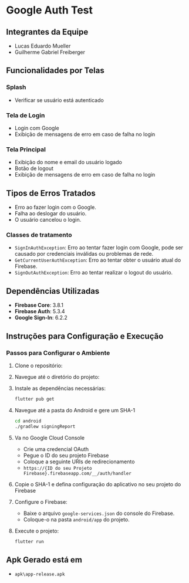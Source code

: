 # Google Auth Test

## Integrantes da Equipe

- Lucas Eduardo Mueller
- Guilherme Gabriel Freiberger

## Funcionalidades por Telas

### Splash

- Verificar se usuário está autenticado

### Tela de Login

- Login com Google
- Exibição de mensagens de erro em caso de falha no login

### Tela Principal

- Exibição do nome e email do usuário logado
- Botão de logout
- Exibição de mensagens de erro em caso de falha no login

## Tipos de Erros Tratados

- Erro ao fazer login com o Google.
- Falha ao deslogar do usuário.
- O usuário cancelou o login.

### Classes de tratamento

- `SignInAuthException`: Erro ao tentar fazer login com Google, pode ser causado por credenciais inválidas ou problemas de rede.
- `GetCurrentUserAuthException`: Erro ao tentar obter o usuário atual do Firebase.
- `SignOutAuthException`: Erro ao tentar realizar o logout do usuário.

## Dependências Utilizadas

- **Firebase Core**: 3.8.1
- **Firebase Auth**: 5.3.4
- **Google Sign-In**: 6.2.2

## Instruções para Configuração e Execução

### Passos para Configurar o Ambiente

1. Clone o repositório:

2. Navegue até o diretório do projeto:

3. Instale as dependências necessárias:

   ```sh
   flutter pub get
   ```

4. Navegue até a pasta do Android e gere um SHA-1

   ```sh
   cd android
   ./gradlew signingReport
   ```

5. Va no Google Cloud Console

   - Crie uma credencial OAuth
   - Pegue o ID do seu projeto Firebase
   - Coloque a seguinte URIs de redirecionamento
   - `https://{ID do seu Projeto Firebase}.firebaseapp.com/__/auth/handler`

6. Copie o SHA-1 e defina configuração do aplicativo no seu projeto do Firebase

7. Configure o Firebase:

   - Baixe o arquivo `google-services.json` do console do Firebase.
   - Coloque-o na pasta `android/app` do projeto.

8. Execute o projeto:
   ```sh
   flutter run
   ```

## Apk Gerado está em

- `apk\app-release.apk`
